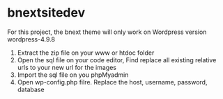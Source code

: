 # bnextsitedev


For this project, the  bnext theme will only work on Wordpress version wordpress-4.9.8


1. Extract the zip file on your www or htdoc folder
2. Open the sql file on your code editor, Find replace all existing relative urls to your new url for the images
3. Import the sql file on you phpMyadmin
4. Open wp-config.php filre. Replace the host, username, password, database